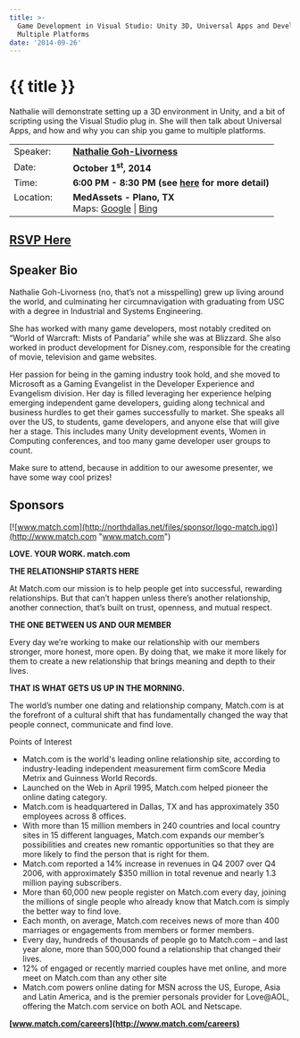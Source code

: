 ```yaml
---
title: >-
  Game Development in Visual Studio: Unity 3D, Universal Apps and Developing for
  Multiple Platforms
date: '2014-09-26'
---
```

# {{ title }}

Nathalie will demonstrate setting up a 3D environment in Unity, and a bit of scripting using the Visual Studio plug in. She will then talk about Universal Apps, and how and why you can ship you game to multiple platforms.

<table><tbody><tr><td>Speaker:</td><td>&nbsp;</td><td><b><a title="Nathalie Goh-Livorness" target="_blank" href="http://www.nathaliegohlivorness.com/">Nathalie Goh-Livorness</a></b></td></tr><tr><td>Date:</td><td>&nbsp;</td><td><b>October 1<sup>st</sup>, 2014</b></td></tr><tr><td valign="top">Time:</td><td>&nbsp;</td><td><b>6:00 PM - 8:30 PM (see <a title="Location" href="../../location/index.html">here</a> for more detail)</b></td></tr><tr><td valign="top">Location:</td><td>&nbsp;</td><td><b>MedAssets - Plano, TX</b><br>Maps: <a title="Google" target="_blank" href="https://goo.gl/maps/1OyNE">Google</a> | <a title="Bing" target="_blank" href="http://binged.it/1afBEJ9">Bing</a></td></tr></tbody></table>

## [RSVP Here](https://www.eventbrite.com/e/game-development-in-visual-studio-unity-3d-universal-apps-and-developing-for-multiple-platforms-tickets-13361824577)

## Speaker Bio

Nathalie Goh-Livorness (no, that’s not a misspelling) grew up living around the world, and culminating her circumnavigation with graduating from USC with a degree in Industrial and Systems Engineering.

She has worked with many game developers, most notably credited on “World of Warcraft: Mists of Pandaria” while she was at Blizzard. She also worked in product development for Disney.com, responsible for the creating of movie, television and game websites.

Her passion for being in the gaming industry took hold, and she moved to Microsoft as a Gaming Evangelist in the Developer Experience and Evangelism division. Her day is filled leveraging her experience helping emerging independent game developers, guiding along technical and business hurdles to get their games successfully to market. She speaks all over the US, to students, game developers, and anyone else that will give her a stage. This includes many Unity development events, Women in Computing conferences, and too many game developer user groups to count.

Make sure to attend, because in addition to our awesome presenter, we have some way cool prizes!

## Sponsors

[![www.match.com](http://northdallas.net/files/sponsor/logo-match.jpg)](http://www.match.com "www.match.com")

**LOVE. YOUR WORK. match.com**

**THE RELATIONSHIP STARTS HERE**

At Match.com our mission is to help people get into successful, rewarding relationships. But that can’t happen unless there’s another relationship, another connection, that’s built on trust, openness, and mutual respect.

**THE ONE BETWEEN US AND OUR MEMBER**

Every day we’re working to make our relationship with our members stronger, more honest, more open. By doing that, we make it more likely for them to create a new relationship that brings meaning and depth to their lives.

**THAT IS WHAT GETS US UP IN THE MORNING.**

The world’s number one dating and relationship company, Match.com is at the forefront of a cultural shift that has fundamentally changed the way that people connect, communicate and find love.

Points of Interest

-   Match.com is the world's leading online relationship site, according to industry-leading independent measurement firm comScore Media Metrix and Guinness World Records.
-   Launched on the Web in April 1995, Match.com helped pioneer the online dating category.
-   Match.com is headquartered in Dallas, TX and has approximately 350 employees across 8 offices.
-   With more than 15 million members in 240 countries and local country sites in 15 different languages, Match.com expands our member’s possibilities and creates new romantic opportunities so that they are more likely to find the person that is right for them.
-   Match.com reported a 14% increase in revenues in Q4 2007 over Q4 2006, with approximately $350 million in total revenue and nearly 1.3 million paying subscribers.
-   More than 60,000 new people register on Match.com every day, joining the millions of single people who already know that Match.com is simply the better way to find love.
-   Each month, on average, Match.com receives news of more than 400 marriages or engagements from members or former members.
-   Every day, hundreds of thousands of people go to Match.com – and last year alone, more than 500,000 found a relationship that changed their lives.
-   12% of engaged or recently married couples have met online, and more meet on Match.com than any other site
-   Match.com powers online dating for MSN across the US, Europe, Asia and Latin America, and is the premier personals provider for Love@AOL, offering the Match.com service on both AOL and Netscape.

**[www.match.com/careers](http://www.match.com/careers)**
    
